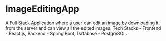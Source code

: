 # ImageEditingApp
A Full Stack Application where a user can edit an image by downloading it from the server and can view all the edited images. Tech Stacks - Frontend - React.js, Backend - Spring Boot, Database - PostgreSQL.
